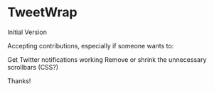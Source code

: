 # TweetWrap
Initial Version

Accepting contributions, especially if someone wants to:

Get Twitter notifications working
Remove or shrink the unnecessary scrollbars (CSS?)

Thanks!
